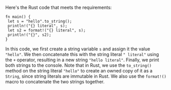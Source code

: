 Here's the Rust code that meets the requirements:
```
fn main() {
 let s = "hello".to_string();
 println!("{} literal", s);
 let s2 = format!("{} literal", s);
 println!("{}", s2);
}
```
In this code, we first create a string variable `s` and assign it the value `"hello"`. We then concatenate this with the string literal `" literal"` using the `+` operator, resulting in a new string `"hello literal"`. Finally, we print both strings to the console.
Note that in Rust, we use the `to_string()` method on the string literal `"hello"` to create an owned copy of it as a `String`, since string literals are immutable in Rust. We also use the `format!()` macro to concatenate the two strings together.

